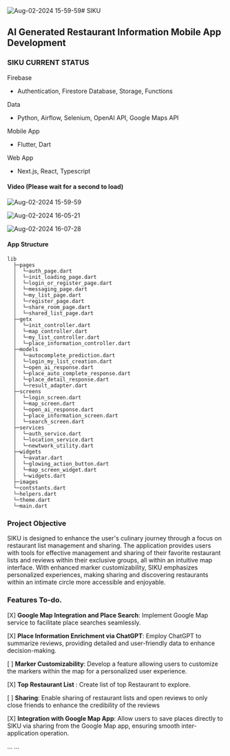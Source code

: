 ![Aug-02-2024 15-59-59](https://github.com/user-attachments/assets/e3803700-3b37-4eb7-815a-ff82c3a7ac05)# SIKU
## AI Generated Restaurant Information Mobile App Development 

### SIKU CURRENT STATUS
Firebase
* Authentication, Firestore Database, Storage, Functions

Data
* Python, Airflow, Selenium, OpenAI API, Google Maps API

Mobile App
* Flutter, Dart

Web App
* Next.js, React, Typescript


#### Video (Please wait for a second to load)

![Aug-02-2024 15-59-59](https://github.com/user-attachments/assets/9e54998b-921e-4c62-99d9-e67bcf0fadc7)

![Aug-02-2024 16-05-21](https://github.com/user-attachments/assets/69000640-9826-461a-b4e7-d460acabfe7f)

![Aug-02-2024 16-07-28](https://github.com/user-attachments/assets/ca99ef0b-7f7a-4665-9af1-9889e3950e9b)



#### App Structure

```
lib
  ├─pages
  │  └─auth_page.dart
  │  └─init_loading_page.dart
  │  └─login_or_register_page.dart
  │  └─messaging_page.dart
  │  └─my_list_page.dart
  │  └─register_page.dart
  │  └─share_room_page.dart
  │  └─shared_list_page.dart
  ├─getx
  │  └─init_controller.dart
  │  └─map_controller.dart
  │  └─my_list_controller.dart
  │  └─place_information_controller.dart 
  ├─models
  │  └─autocomplete_prediction.dart
  │  └─login_my_list_creation.dart
  │  └─open_ai_response.dart
  │  └─place_auto_complete_response.dart
  │  └─place_detail_response.dart
  │  └─result_adapter.dart
  ├─screens
  │  └─login_screen.dart
  │  └─map_screen.dart
  │  └─open_ai_response.dart
  │  └─place_information_screen.dart
  │  └─search_screen.dart
  ├─services
  │  └─auth_service.dart
  │  └─location_service.dart
  │  └─newtwork_utility.dart
  ├─widgets
  │  └─avatar.dart
  │  └─glowing_action_button.dart
  │  └─map_screen_widget.dart
  │  └─widgets.dart
  ├─images    
  └─contstants.dart
  └─helpers.dart
  └─theme.dart
  └─main.dart
  ```



###  Project Objective

SIKU is designed to enhance the user's culinary journey through a focus on restaurant list management and sharing. The application provides users with tools for effective management and sharing of their favorite restaurant lists and reviews within their exclusive groups, all within an intuitive map interface. With enhanced marker customizability, SIKU emphasizes personalized experiences, making sharing and discovering restaurants within an intimate circle more accessible and enjoyable.



### Features To-do.
[X] **Google Map Integration and Place Search**: Implement Google Map service to facilitate place searches seamlessly.


[X] **Place Information Enrichment via ChatGPT**: Employ ChatGPT to summarize reviews, providing detailed and user-friendly data to enhance decision-making.

[ ] **Marker Customizability**: Develop a feature allowing users to customize the markers within the map for a personalized user experience.

[X] **Top Restaurant List** : Create list of top Restaurant to explore.

[  ] **Sharing**: Enable sharing of restaurant lists and open reviews to only close friends to enhance the credibility of the reviews

[X] **Integration with Google Map App**: Allow users to save places directly to SIKU via sharing from the Google Map app, ensuring smooth inter-application operation.

...
...



